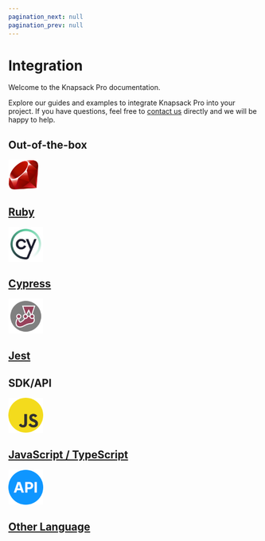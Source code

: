 ```yaml
---
pagination_next: null
pagination_prev: null
---
```


# Integration

Welcome to the Knapsack Pro documentation.

Explore our guides and examples to integrate Knapsack Pro into your project. If you have questions, feel free to [contact us](https://knapsackpro.com/contact) directly and we will be happy to help.

## Out-of-the-box

<div className="grid">
<a href="/knapsack_pro-ruby/guide/" className="cell">
<div className="cell__image cell__image--ruby"><img width="60" height="60" src="/img/ruby.png"></img></div>
<h2 className="cell__title">Ruby</h2>
</a>

<a href="/cypress/guide/" className="cell">
<div className="cell__image"><img width="70" height="70" src="/img/cypress.jpg"></img></div>
<h2 className="cell__title">Cypress</h2>
</a>

<a href="/jest/guide/" className="cell">
<div className="cell__image"><img width="70" height="70" src="/img/jest.jpg"></img></div>
<h2 className="cell__title">Jest</h2>
</a>
</div>

## SDK/API

<div className="grid">
<a href="https://docs.knapsackpro.com/2020/how-to-build-native-integration-with-knapsack-pro-api-to-run-tests-in-parallel-for-any-test-runner-testing-framework" target="_blank" rel="noopener noreferrer" className="cell">
<div className="cell__image"><img width="70" height="70" src="/img/javascript.png"></img></div>
<h2 className="cell__title">JavaScript / TypeScript</h2>
</a>

<a href="https://docs.knapsackpro.com/2021/how-to-build-knapsack-pro-api-client-from-scratch-in-any-programming-language" target="_blank" rel="noopener noreferrer" className="cell">
<div className="cell__image"><img width="70" height="70" src="/img/api.png"></img></div>
<h2 className="cell__title">Other Language</h2>
</a>
</div>
